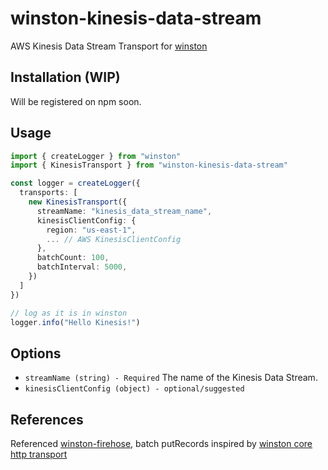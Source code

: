 # winston-kinesis-data-stream

AWS Kinesis Data Stream Transport for [winston](https://github.com/winstonjs/winston)

## Installation (WIP)

Will be registered on npm soon.

## Usage

```ts
import { createLogger } from "winston"
import { KinesisTransport } from "winston-kinesis-data-stream"

const logger = createLogger({
  transports: [
    new KinesisTransport({
      streamName: "kinesis_data_stream_name",
      kinesisClientConfig: {
        region: "us-east-1",
        ... // AWS KinesisClientConfig
      },
      batchCount: 100,
      batchInterval: 5000,
    })
  ]
})

// log as it is in winston
logger.info("Hello Kinesis!")
```

## Options

- `streamName (string) - Required` The name of the Kinesis Data Stream.
- `kinesisClientConfig (object) - optional/suggested`

## References

Referenced [winston-firehose](https://github.com/pkallos/winston-firehose), batch putRecords inspired by [winston core http transport](https://github.com/winstonjs/winston/blob/master/lib/winston/transports/http.js)
